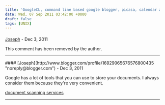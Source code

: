 ```yaml
---
title: 'GoogleCL, command line based google blogger, picasa, calendar and much, much more.'
date: Wed, 07 Sep 2011 03:42:00 +0000
draft: false
tags: [UNIX]
---
```



#### 
[Joseph](http://www.blogger.com/profile/16929065676576800435 "noreply@blogger.com") - <time datetime="2011-12-07 05:39:22">Dec 3, 2011</time>

This comment has been removed by the author.
<hr />
#### 
[Joseph](http://www.blogger.com/profile/16929065676576800435 "noreply@blogger.com") - <time datetime="2011-12-07 09:16:55">Dec 3, 2011</time>

Google has a lot of tools that you can use to store your documents. I always consider them because they're very convenient.  
  
[document scanning services](http://www.skarchiving.com/)
<hr />
